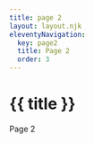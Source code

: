 ```yaml
---
title: page 2
layout: layout.njk
eleventyNavigation:
  key: page2
  title: Page 2
  order: 3
---
```


# {{ title }}


Page 2
